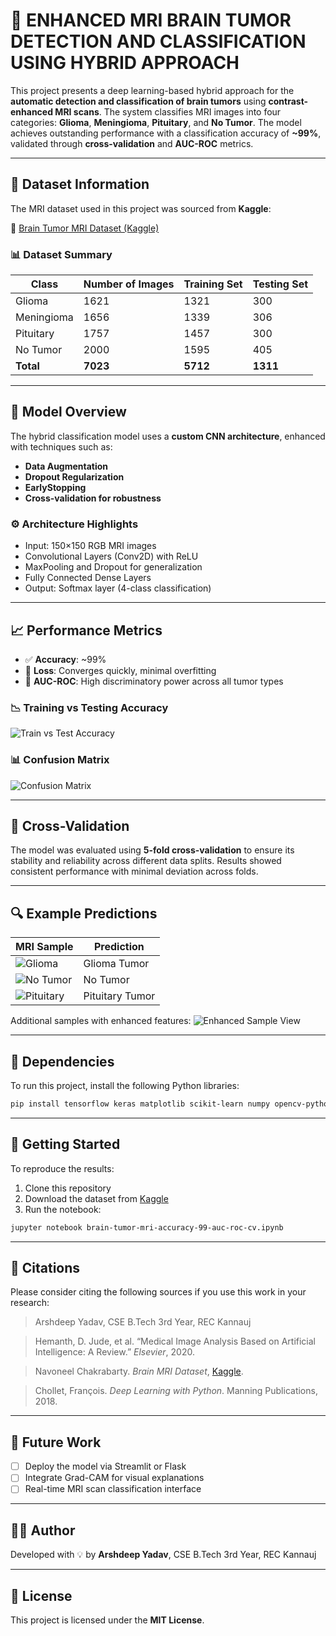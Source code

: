 # 🧠 ENHANCED MRI BRAIN TUMOR DETECTION AND CLASSIFICATION USING HYBRID APPROACH

This project presents a deep learning-based hybrid approach for the **automatic detection and classification of brain tumors** using **contrast-enhanced MRI scans**. The system classifies MRI images into four categories: **Glioma**, **Meningioma**, **Pituitary**, and **No Tumor**. The model achieves outstanding performance with a classification accuracy of **\~99%**, validated through **cross-validation** and **AUC-ROC** metrics.

---

## 📂 Dataset Information

The MRI dataset used in this project was sourced from **Kaggle**:

🔗 [Brain Tumor MRI Dataset (Kaggle)](https://www.kaggle.com/datasets/navoneel/brain-mri-images-for-brain-tumor-detection)

### 📊 Dataset Summary

| Class      | Number of Images | Training Set | Testing Set |
| ---------- | ---------------- | ------------ | ----------- |
| Glioma     | 1621             | 1321         | 300         |
| Meningioma | 1656             | 1339         | 306         |
| Pituitary  | 1757             | 1457         | 300         |
| No Tumor   | 2000             | 1595         | 405         |
| **Total**  | **7023**         | **5712**     | **1311**    |

---

## 🧠 Model Overview

The hybrid classification model uses a **custom CNN architecture**, enhanced with techniques such as:

* **Data Augmentation**
* **Dropout Regularization**
* **EarlyStopping**
* **Cross-validation for robustness**

### ⚙️ Architecture Highlights

* Input: 150×150 RGB MRI images
* Convolutional Layers (Conv2D) with ReLU
* MaxPooling and Dropout for generalization
* Fully Connected Dense Layers
* Output: Softmax layer (4-class classification)

---

## 📈 Performance Metrics

* ✅ **Accuracy**: \~99%
* 🧮 **Loss**: Converges quickly, minimal overfitting
* 📌 **AUC-ROC**: High discriminatory power across all tumor types

### 📉 Training vs Testing Accuracy

![Train vs Test Accuracy](train%20vs%20test.png)

### 📊 Confusion Matrix

![Confusion Matrix](confusion_matrix.png)

---

## 🧪 Cross-Validation

The model was evaluated using **5-fold cross-validation** to ensure its stability and reliability across different data splits. Results showed consistent performance with minimal deviation across folds.

---

## 🔍 Example Predictions

| MRI Sample                         | Prediction      |
| ---------------------------------- | --------------- |
| ![Glioma](predic_glioma.png)       | Glioma Tumor    |
| ![No Tumor](predic_notumor.png)    | No Tumor        |
| ![Pituitary](predic_pituitory.png) | Pituitary Tumor |

Additional samples with enhanced features:
![Enhanced Sample View](get_samples_with_enhancement.png)

---

## 🧠 Dependencies

To run this project, install the following Python libraries:

```bash
pip install tensorflow keras matplotlib scikit-learn numpy opencv-python
```

---

## 🚀 Getting Started

To reproduce the results:

1. Clone this repository
2. Download the dataset from [Kaggle](https://www.kaggle.com/datasets/navoneel/brain-mri-images-for-brain-tumor-detection)
3. Run the notebook:

```bash
jupyter notebook brain-tumor-mri-accuracy-99-auc-roc-cv.ipynb
```

---

## 📜 Citations

Please consider citing the following sources if you use this work in your research:

> Arshdeep Yadav, CSE B.Tech 3rd Year, REC Kannauj

> Hemanth, D. Jude, et al. “Medical Image Analysis Based on Artificial Intelligence: A Review.” *Elsevier*, 2020.

> Navoneel Chakrabarty. *Brain MRI Dataset*, [Kaggle](https://www.kaggle.com/datasets/navoneel/brain-mri-images-for-brain-tumor-detection).

> Chollet, François. *Deep Learning with Python*. Manning Publications, 2018.

---

## 📌 Future Work

* [ ] Deploy the model via Streamlit or Flask
* [ ] Integrate Grad-CAM for visual explanations
* [ ] Real-time MRI scan classification interface

---

## 👨‍💻 Author

Developed with 💡 by **Arshdeep Yadav**, CSE B.Tech 3rd Year, REC Kannauj

---

## 📄 License

This project is licensed under the **MIT License**.
